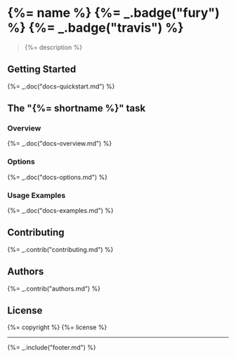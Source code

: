 # {%= name %} {%= _.badge("fury") %} {%= _.badge("travis") %}

> {%= description %}

## Getting Started
{%= _.doc("docs-quickstart.md") %}

## The "{%= shortname %}" task

### Overview
{%= _.doc("docs-overview.md") %}

### Options
{%= _.doc("docs-options.md") %}

### Usage Examples
{%= _.doc("docs-examples.md") %}

## Contributing
{%= _.contrib("contributing.md") %}

## Authors
{%= _.contrib("authors.md") %}

## License
{%= copyright %}
{%= license %}

***

{%= _.include("footer.md") %}